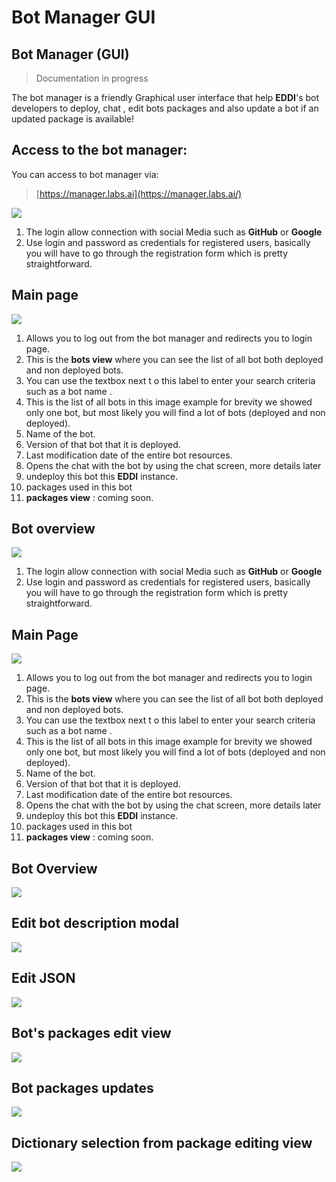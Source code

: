 # Bot Manager GUI

## Bot Manager \(GUI\)

> Documentation in progress

The bot manager is a friendly Graphical user interface that help **EDDI**'s bot developers to deploy, chat , edit bots packages and also update a bot if an updated package is available!

## Access to the bot manager:

You can access to bot manager via:

> [https://manager.labs.ai](https://manager.labs.ai/)

![](.gitbook/assets/1-login%20%282%29.jpg)

1. The login allow connection with social Media such as **GitHub** or **Google**
2. Use login and password as credentials for registered users, basically you will have to go through the registration form which is pretty straightforward.

## Main page

![](.gitbook/assets/2-main-list-1.jpg)

1. Allows you to log out from the bot manager and redirects you to login page.
2. This is the **bots view** where you can see the list of all bot both deployed and non deployed bots.
3. You can use the textbox next t o this label to enter your search criteria such as a bot name .
4. This is the list of all bots in this image example for brevity we showed only one bot, but most likely you will find a lot of bots \(deployed and non deployed\).
5. Name of the bot.
6. Version of that bot that it is deployed.
7. Last modification date of the entire bot resources.
8. Opens the chat with the bot by using the chat screen, more details later
9. undeploy this bot this **EDDI** instance.
10. packages used in this bot
11. **packages view** : coming soon.

## Bot overview

![](.gitbook/assets/3-bot-page-1.jpg)

1. The login allow connection with social Media such as **GitHub** or **Google**
2. Use login and password as credentials for registered users, basically you will have to go through the registration form which is pretty straightforward.

## Main Page

![](.gitbook/assets/2-main-list.jpg)



1. Allows you to log out from the bot manager and redirects you to login page.
2. This is the **bots view** where you can see the list of all bot both deployed and non deployed bots.
3. You can use the textbox next t o this label to enter your search criteria such as a bot name .
4. This is the list of all bots in this image example for brevity we showed only one bot, but most likely you will find a lot of bots \(deployed and non deployed\).
5. Name of the bot.
6. Version of that bot that it is deployed.
7. Last modification date of the entire bot resources.
8. Opens the chat with the bot by using the chat screen, more details later
9. undeploy this bot this **EDDI** instance.
10. packages used in this bot
11. **packages view** : coming soon.

## Bot Overview

![](.gitbook/assets/3-bot-page%20%281%29.jpg)

## Edit bot description modal

![](.gitbook/assets/4-edit-bot%20%281%29.jpg)

## Edit JSON

![](.gitbook/assets/5-edit-existing-data.jpg)

## Bot's packages edit view

![](.gitbook/assets/6-edit-packages.jpg)

## Bot packages updates

![](.gitbook/assets/7-update-packages%20%281%29.jpg)

## Dictionary selection from package editing view

![](.gitbook/assets/8-select-dictionary.jpg)

